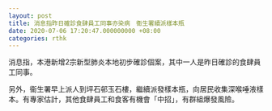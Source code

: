 ```yaml
---
layout: post
title: 消息指昨日確診食肆員工同事亦染病　衞生署續派樣本瓶
date: 2020-07-06 17:20:47.000000000 +08:00
categories: rthk
---
```


消息指，本港新增2宗新型肺炎本地初步確診個案，其中一人是昨日確診的食肆員工同事。

另外，衞生署早上派人到坪石邨玉石樓，繼續派發樣本瓶，向居民收集深喉唾液樣本。有專家估計，其他食肆員工和食客有機會「中招」，有群組爆發風險。
